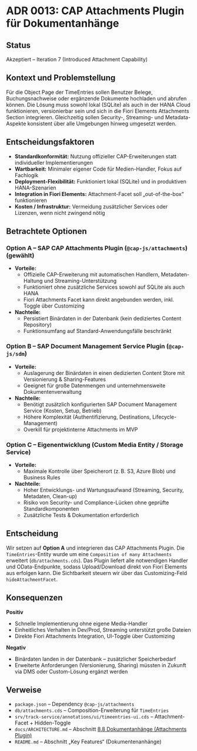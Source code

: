 # ADR 0013: CAP Attachments Plugin für Dokumentanhänge

## Status
Akzeptiert – Iteration 7 (Introduced Attachment Capability)

## Kontext und Problemstellung
Für die Object Page der TimeEntries sollen Benutzer Belege, Buchungsnachweise oder ergänzende Dokumente hochladen und abrufen können. Die Lösung muss sowohl lokal (SQLite) als auch in der HANA Cloud funktionieren, versionierbar sein und sich in die Fiori Elements Attachments Section integrieren. Gleichzeitig sollen Security-, Streaming- und Metadata-Aspekte konsistent über alle Umgebungen hinweg umgesetzt werden.

## Entscheidungsfaktoren
- **Standardkonformität:** Nutzung offizieller CAP-Erweiterungen statt individueller Implementierungen
- **Wartbarkeit:** Minimaler eigener Code für Medien-Handler, Fokus auf Fachlogik
- **Deployment-Flexibilität:** Funktioniert lokal (SQLite) und in produktiven HANA-Szenarien
- **Integration in Fiori Elements:** Attachment-Facet soll „out-of-the-box“ funktionieren
- **Kosten / Infrastruktur:** Vermeidung zusätzlicher Services oder Lizenzen, wenn nicht zwingend nötig

## Betrachtete Optionen

### Option A – SAP CAP Attachments Plugin (`@cap-js/attachments`) **(gewählt)**
- **Vorteile:**
  - Offizielle CAP-Erweiterung mit automatischen Handlern, Metadaten-Haltung und Streaming-Unterstützung
  - Funktioniert ohne zusätzliche Services sowohl auf SQLite als auch HANA
  - Fiori Attachments Facet kann direkt angebunden werden, inkl. Toggle über Customizing
- **Nachteile:**
  - Persistiert Binärdaten in der Datenbank (kein dediziertes Content Repository)
  - Funktionsumfang auf Standard-Anwendungsfälle beschränkt

### Option B – SAP Document Management Service Plugin (`@cap-js/sdm`)
- **Vorteile:**
  - Auslagerung der Binärdaten in einen dedizierten Content Store mit Versionierung & Sharing-Features
  - Geeignet für große Datenmengen und unternehmensweite Dokumentenverwaltung
- **Nachteile:**
  - Benötigt zusätzlich konfigurierten SAP Document Management Service (Kosten, Setup, Betrieb)
  - Höhere Komplexität (Authentifizierung, Destinations, Lifecycle-Management)
  - Overkill für projektinterne Attachments im MVP

### Option C – Eigenentwicklung (Custom Media Entity / Storage Service)
- **Vorteile:**
  - Maximale Kontrolle über Speicherort (z. B. S3, Azure Blob) und Business Rules
- **Nachteile:**
  - Hoher Entwicklungs- und Wartungsaufwand (Streaming, Security, Metadaten, Clean-up)
  - Risiko von Security- und Compliance-Lücken ohne geprüfte Standardkomponenten
  - Zusätzliche Tests & Dokumentation erforderlich

## Entscheidung
Wir setzen auf **Option A** und integrieren das CAP Attachments Plugin. Die `TimeEntries`-Entity wurde um eine `Composition of many Attachments` erweitert (`db/attachments.cds`). Das Plugin liefert alle notwendigen Handler und OData-Endpunkte, sodass Upload/Download direkt von Fiori Elements aus erfolgen kann. Die Sichtbarkeit steuern wir über das Customizing-Feld `hideAttachmentFacet`.

## Konsequenzen

**Positiv**
- Schnelle Implementierung ohne eigene Media-Handler
- Einheitliches Verhalten in Dev/Prod, Streaming unterstützt große Dateien
- Direkte Fiori Attachments Integration, UI-Toggle über Customizing

**Negativ**
- Binärdaten landen in der Datenbank – zusätzlicher Speicherbedarf
- Erweiterte Anforderungen (Versionierung, Sharing) müssten in Zukunft via DMS oder Custom-Lösung ergänzt werden

## Verweise
- `package.json` – Dependency `@cap-js/attachments`
- `db/attachments.cds` – Composition-Erweiterung für `TimeEntries`
- `srv/track-service/annotations/ui/timeentries-ui.cds` – Attachment-Facet + Hidden-Toggle
- `docs/ARCHITECTURE.md` – Abschnitt [8.8 Dokumentanhänge (Attachments Plugin)](#88-dokumentanhänge-attachments-plugin)
- `README.md` – Abschnitt „Key Features“ (Dokumentenanhänge)
